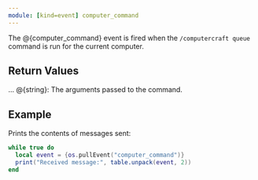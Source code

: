```yaml
---
module: [kind=event] computer_command
---
```


The @{computer_command} event is fired when the `/computercraft queue` command is run for the current computer.

## Return Values
... @{string}: The arguments passed to the command.

## Example
Prints the contents of messages sent:
```lua
while true do
  local event = {os.pullEvent("computer_command")}
  print("Received message:", table.unpack(event, 2))
end
```
